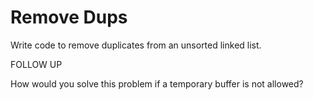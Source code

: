 # Remove Dups

Write code to remove duplicates from an unsorted linked list.

FOLLOW UP

How would you solve this problem if a temporary buffer is not allowed?
